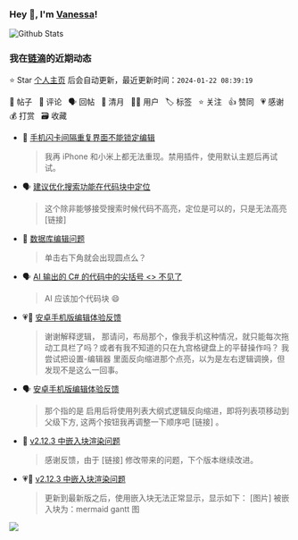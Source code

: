 ### Hey 👋, I'm [Vanessa](http://vanessa.b3log.org/)!

![Github Stats](https://github-readme-stats.vercel.app/api?username=Vanessa219&show_icons=true)

<!--events start -->

### 我在[链滴](https://ld246.com)的近期动态

⭐️ Star [个人主页](https://github.com/Vanessa219/Vanessa219) 后会自动更新，最近更新时间：`2024-01-22 08:39:19`

📝 帖子 &nbsp; 💬 评论 &nbsp; 🗣 回帖 &nbsp; 🌙 清月 &nbsp; 👨‍💻 用户 &nbsp; 🏷️ 标签 &nbsp; ⭐️ 关注 &nbsp; 👍 赞同 &nbsp; 💗 感谢 &nbsp; 💰 打赏 &nbsp; 🗃 收藏

* 💬 [手机闪卡间隔重复界面不能锁定编辑](https://ld246.com/article/1705840618455/comment/1705849764618#comments)

  > 我再 iPhone 和小米上都无法重现。禁用插件，使用默认主题后再试试。
* 🗣 [建议优化搜索功能在代码块中定位](https://ld246.com/article/1668946545379/comment/1705827798302#comments)

  > 这个除非能够接受搜索时候代码不高亮，定位是可以的，只是无法高亮 [链接]
* 💬 [数据库编辑问题](https://ld246.com/article/1705675165888/comment/1705719699310#comments)

  > 单击右下角就会出现圆点么？
* 🗣 [AI 输出的 C# 的代码中的尖括号 &lt;&gt; 不见了](https://ld246.com/article/1705559711034/comment/1705564026724#comments)

  > AI 应该加个代码块 😄
* 💗💬 [安卓手机版编辑体验反馈](https://ld246.com/article/1705291052853/comment/1705541667004#comments)

  > 谢谢解释逻辑， 那请问，布局那个，像我手机这种情况，就只能每次拖动工具栏了吗？或者有我不知道的只在九宫格键盘上的平替操作吗？ 我尝试把设置-编辑器 里面反向缩进那个点亮，以为是左右逻辑调换，但发现不是这么一回事。
* 🗣 [安卓手机版编辑体验反馈](https://ld246.com/article/1705291052853/comment/1705541667004#comments)

  > 那个指的是 启用后将使用列表大纲式逻辑反向缩进，即将列表项移动到父级下方, 这两个按钮我再调整一下顺序吧 [链接] 。
* 💬 [v2.12.3 中嵌入块渲染问题](https://ld246.com/article/1705543250819/comment/1705547670447#comments)

  > 感谢反馈，由于 [链接] 修改带来的问题，下个版本继续改进。
* 💗📝 [v2.12.3 中嵌入块渲染问题](https://ld246.com/article/1705543250819)

  > 更新到最新版之后，使用嵌入块无法正常显示，显示如下： [图片] 被嵌入块为：mermaid gantt 图


<!--events end -->

<a title="Hits" target="_blank" href="https://github.com/Vanessa219/Vanessa219"><img src="https://hits.b3log.org/Vanessa219/Vanessa219.svg"></a>
